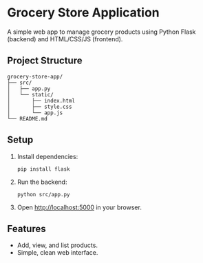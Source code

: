 # Grocery Store Application

A simple web app to manage grocery products using Python Flask (backend) and HTML/CSS/JS (frontend).

## Project Structure

```
grocery-store-app/
├── src/
│   ├── app.py
│   └── static/
│       ├── index.html
│       ├── style.css
│       └── app.js
└── README.md
```

## Setup

1. Install dependencies:
   ```
   pip install flask
   ```
2. Run the backend:
   ```
   python src/app.py
   ```
3. Open [http://localhost:5000](http://localhost:5000) in your browser.

## Features

- Add, view, and list products.
- Simple, clean web interface.